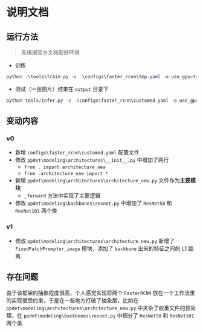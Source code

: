 # 说明文档

## 运行方法

> 先根据官方文档配好环境

- 训练

```powershell
python .\tools\train.py -c .\configs\faster_rcnn\tmp.yaml -o use_gpu=true 
```

- 测试（一张图片）结果在 `output` 目录下

```powershell
python tools/infer.py -c .\configs\faster_rcnn\customed.yaml -o use_gpu=true --infer_img=demo/hrnet_demo.jpg
```

## 变动内容

### v0

- 新增 `configs\faster_rcnn\customed.yaml` 配置文件
- 修改 `ppdet\modeling\architectures\__init__.py` 中增加了两行
  - `from . import architecture_new`
  - `from .architecture_new import *`
- 新增 `ppdet\modeling\architectures\architecture_new.py` 文件作为**主要模块**
  - `_forward` 方法中实现了主要逻辑
- 修改 `ppdet\modeling\backbones\resnet.py` 中增加了 `ResNet50` 和 `ResNet101` 两个类

### v1

- 修改 `ppdet\modeling\architectures\architecture_new.py` 新增了 `FixedPatchPrompter_image` 模块，添加了 `backbone` 出来的特征之间的 L1 距离

## 存在问题

由于该框架的抽象程度很高，个人感觉实现将两个 `FasterRCNN` 放在一个工作流里的实现很受约束，于是在一些地方打破了抽象层，比如在 `ppdet\modeling\architectures\architecture_new.py` 中夹杂了权重文件的预处理，在 `ppdet\modeling\backbones\resnet.py` 中细分了 `ResNet50` 和 `ResNet101` 两个类
